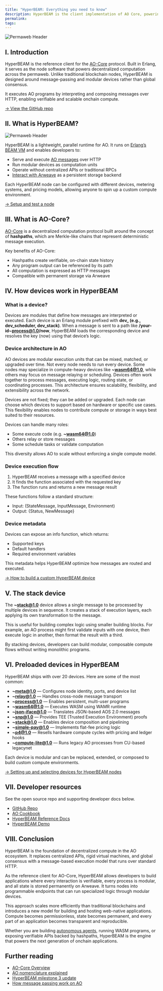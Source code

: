 ```yaml
---
title: "HyperBEAM: Everything you need to know"
description: HyperBEAM is the client implementation of AO Core, powering verifiable, message-based computation for scalable and permanent apps on the permaweb.
permalink:
tags:
---
```


![Permaweb Header](/static/images/hyperbeam-overview-header.png)

## I. Introduction

HyperBEAM is the reference client for the [AO-Core](ao-core-deepdive.md) protocol. Built in Erlang, it serves as the node software that powers decentralized computation across the permaweb. Unlike traditional blockchain nodes, HyperBEAM is designed around message-passing and modular devices rather than global consensus.

It executes AO programs by interpreting and composing messages over HTTP, enabling verifiable and scalable onchain compute.

[→ View the GitHub repo](https://github.com/permaweb/HyperBEAM)

## II. What is HyperBEAM?

![Permaweb Header](/static/images/hyperbeam-slim-header.png)

HyperBEAM is a lightweight, parallel runtime for AO. It runs on [Erlang’s BEAM VM](<https://en.wikipedia.org/wiki/BEAM_(Erlang_virtual_machine)>) and enables developers to:

- Serve and execute [AO messages](ao-message-passing-explained.md) over HTTP
- Run modular devices as computation units
- Operate without centralized APIs or traditional RPCs
- [Interact with Arweave](fetching-arweave-data-in-ao.md) as a persistent storage backend

Each HyperBEAM node can be configured with different devices, metering systems, and pricing models, allowing anyone to spin up a custom compute environment.

[→ Setup and test a node](https://permaweb.github.io/HyperBEAM/hyperbeam/setup/)

## III. What is AO-Core?

[AO-Core](ao-core-deepdive.md) is a decentralized computation protocol built around the concept of **hashpaths**, which are Merkle-like chains that represent deterministic message execution.

Key benefits of AO-Core:

- Hashpaths create verifiable, on-chain state history
- Any program output can be referenced by its path
- All computation is expressed as HTTP messages
- Compatible with permanent storage via Arweave

## IV. How devices work in HyperBEAM

### What is a device?

Devices are modules that define how messages are interpreted or executed. Each device is an Erlang module prefixed with **dev\_ (e.g., dev_scheduler, dev_stack)**. When a message is sent to a path like **/your-id~process@1.0/now**, HyperBEAM loads the corresponding device and resolves the key (now) using that device’s logic.

### Device architecture in AO

AO devices are modular execution units that can be mixed, matched, or upgraded over time. Not every node needs to run every device. Some nodes may specialize in compute-heavy devices like **~wasm64@1.0**, while others may focus on message relaying or scheduling. Devices often work together to process messages, executing logic, routing state, or coordinating processes. This architecture ensures scalability, flexibility, and extensibility across the network.

Devices are not fixed; they can be added or upgraded. Each node can choose which devices to support based on hardware or specific use cases. This flexibility enables nodes to contribute compute or storage in ways best suited to their resources.

Devices can handle many roles:

- Some execute code (e.g. **~wasm64@1.0**)
- Others relay or store messages
- Some schedule tasks or validate computation

This diversity allows AO to scale without enforcing a single compute model.

### Device execution flow

1. HyperBEAM receives a message with a specified device
2. It finds the function associated with the requested key
3. The function runs and returns a new message result

These functions follow a standard structure:

- Input: (StateMessage, InputMessage, Environment)
- Output: {Status, NewMessage}

### Device metadata

Devices can expose an info function, which returns:

- Supported keys
- Default handlers
- Required environment variables

This metadata helps HyperBEAM optimize how messages are routed and executed.

[→ How to build a custom HyperBEAM device](https://mirror.xyz/0xE84A501212d68Ec386CAdAA91AF70D8dAF795C72/iLNw4j49tiB7XUE6EUayuFXUvdXnG-USTUBjK0HUH9c)

## V. The stack device

The **~stack@1.0** device allows a single message to be processed by multiple devices in sequence. It creates a stack of execution layers, each applying its own transformation to the message.

This is useful for building complex logic using smaller building blocks. For example, an AO process might first validate inputs with one device, then execute logic in another, then format the result with a third.

By stacking devices, developers can build modular, composable compute flows without writing monolithic programs.

## VI. Preloaded devices in HyperBEAM

HyperBEAM ships with over 20 devices. Here are some of the most common:

- **~meta@1.0** — Configures node identity, ports, and device list
- **~relay@1.0** — Handles cross-node message transport
- **~process@1.0** — Enables persistent, multi-user programs
- **~wasm64@1.0** — Executes WASM using WAMR runtime
- **~json-iface@1.0** — Translates JSON-based AOS 2.0 messages
- **~snp@1.0** — Provides TEE (Trusted Execution Environment) proofs
- **~stack@1.0** — Enables device composition and pipelining
- **~simple-pay@1.0** — Implements flat-fee pricing logic
- **~p4@1.0** — Resells hardware compute cycles with pricing and ledger hooks
- **~compute-lite@1.0** — Runs legacy AO processes from CU-based legacynet

Each device is modular and can be replaced, extended, or composed to build custom compute environments.

[→ Setting up and selecting devices for HyperBEAM nodes](https://github.com/permaweb/HyperBEAM/blob/main/docs/setting-up-selecting-devices.md#setting-up-and-selecting-devices-for-hyperbeam-node)

## VII. Developer resources

See the open source repo and supporting developer docs below.

- [GitHub Repo](https://github.com/permaweb/HyperBEAM)
- [AO Cookbook](https://cookbook_ao.arweave.net/)
- [HyperBEAM Reference Docs](https://permaweb.github.io/HyperBEAM/hyperbeam/)
- [HyperBEAM Demo](<https://odysee.com/@AO:4/2025.02.25_-_arweave_-_ao_node_workshop-(1080p):c?src=embed&t=2688.563113>)

## VIII. Conclusion

HyperBEAM is the foundation of decentralized compute in the AO ecosystem. It replaces centralized APIs, rigid virtual machines, and global consensus with a message-based execution model that runs over standard HTTP.

As the reference client for AO-Core, HyperBEAM allows developers to build applications where every interaction is verifiable, every process is modular, and all state is stored permanently on Arweave. It turns nodes into programmable endpoints that can run specialized logic through modular devices.

This approach scales more efficiently than traditional blockchains and introduces a new model for building and hosting web-native applications. Compute becomes permissionless, state becomes permanent, and every part of an application becomes transparent and reproducible.

Whether you are building [autonomous agents](https://www.autonomous.finance/research/en-US/dca-agent), running WASM programs, or exposing verifiable APIs backed by hashpaths, HyperBEAM is the engine that powers the next generation of onchain applications.

## Further reading

- [AO-Core Overview](ao-core-deepdive.md)
- [AO nomenclature explained](ao-nomenclature.md)
- [HyperBEAM milestone 3 update](hyperbeam-milestone-3.md)
- [How message passing work on AO](ao-message-passing-explained.md)
